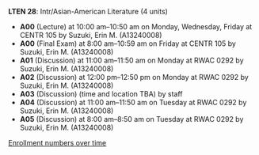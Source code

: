 **LTEN 28**: Intr/Asian-American Literature (4 units)

- **A00** (Lecture) at 10:00 am–10:50 am on Monday, Wednesday, Friday at CENTR 105 by Suzuki, Erin M. (A13240008)
- **A00** (Final Exam) at 8:00 am–10:59 am on Friday at CENTR 105 by Suzuki, Erin M. (A13240008)
- **A01** (Discussion) at 11:00 am–11:50 am on Monday at RWAC 0292 by Suzuki, Erin M. (A13240008)
- **A02** (Discussion) at 12:00 pm–12:50 pm on Monday at RWAC 0292 by Suzuki, Erin M. (A13240008)
- **A03** (Discussion) (time and location TBA) by staff
- **A04** (Discussion) at 11:00 am–11:50 am on Tuesday at RWAC 0292 by Suzuki, Erin M. (A13240008)
- **A05** (Discussion) at 8:00 am–8:50 am on Tuesday at RWAC 0292 by Suzuki, Erin M. (A13240008)

[Enrollment numbers over time](./LTEN28.tsv)
